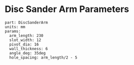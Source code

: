 # Disc Sander Arm Parameters

```fusion-params
part: DiscSanderArm
units: mm
params:
  arm_length: 230
  slot_width: 12
  pivot_dia: 16
  wall_thickness: 6
  angle_deg: 35deg
  hole_spacing: arm_length/2 - 5
```